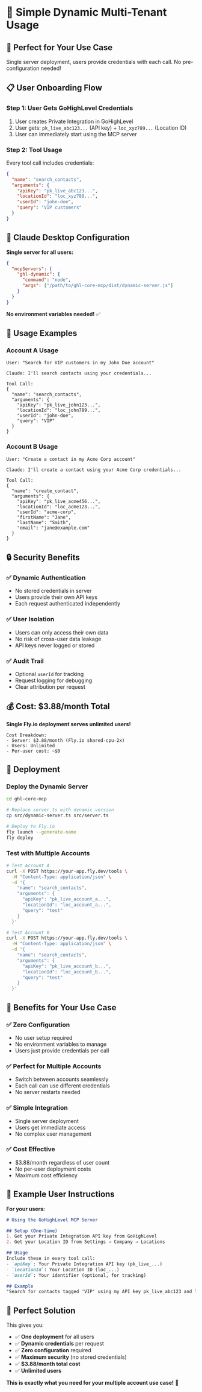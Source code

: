 # 🚀 Simple Dynamic Multi-Tenant Usage

## 🎯 **Perfect for Your Use Case**

Single server deployment, users provide credentials with each call. No pre-configuration needed!

## 📋 **User Onboarding Flow**

### **Step 1: User Gets GoHighLevel Credentials**
1. User creates Private Integration in GoHighLevel
2. User gets: `pk_live_abc123...` (API key) + `loc_xyz789...` (Location ID)  
3. User can immediately start using the MCP server

### **Step 2: Tool Usage**
Every tool call includes credentials:
```json
{
  "name": "search_contacts",
  "arguments": {
    "apiKey": "pk_live_abc123...",
    "locationId": "loc_xyz789...", 
    "userId": "john-doe",
    "query": "VIP customers"
  }
}
```

## 🔧 **Claude Desktop Configuration**

**Single server for all users:**
```json
{
  "mcpServers": {
    "ghl-dynamic": {
      "command": "node",
      "args": ["/path/to/ghl-core-mcp/dist/dynamic-server.js"]
    }
  }
}
```

**No environment variables needed!** ✅

## 💬 **Usage Examples**

### **Account A Usage**
```
User: "Search for VIP customers in my John Doe account"

Claude: I'll search contacts using your credentials...

Tool Call:
{
  "name": "search_contacts",
  "arguments": {
    "apiKey": "pk_live_john123...",
    "locationId": "loc_john789...",
    "userId": "john-doe", 
    "query": "VIP"
  }
}
```

### **Account B Usage**
```
User: "Create a contact in my Acme Corp account"

Claude: I'll create a contact using your Acme Corp credentials...

Tool Call:
{
  "name": "create_contact",
  "arguments": {
    "apiKey": "pk_live_acme456...",
    "locationId": "loc_acme123...",
    "userId": "acme-corp",
    "firstName": "Jane",
    "lastName": "Smith",
    "email": "jane@example.com"
  }
}
```

## 🔒 **Security Benefits**

### **✅ Dynamic Authentication**
- No stored credentials in server
- Users provide their own API keys
- Each request authenticated independently

### **✅ User Isolation**
- Users can only access their own data
- No risk of cross-user data leakage
- API keys never logged or stored

### **✅ Audit Trail**
- Optional `userId` for tracking
- Request logging for debugging
- Clear attribution per request

## 💰 **Cost: $3.88/month Total**

**Single Fly.io deployment serves unlimited users!**

```
Cost Breakdown:
- Server: $3.88/month (Fly.io shared-cpu-2x)  
- Users: Unlimited
- Per-user cost: ~$0
```

## 🚀 **Deployment**

### **Deploy the Dynamic Server**
```bash
cd ghl-core-mcp

# Replace server.ts with dynamic version
cp src/dynamic-server.ts src/server.ts

# Deploy to Fly.io
fly launch --generate-name
fly deploy
```

### **Test with Multiple Accounts**
```bash
# Test Account A
curl -X POST https://your-app.fly.dev/tools \
  -H "Content-Type: application/json" \
  -d '{
    "name": "search_contacts",
    "arguments": {
      "apiKey": "pk_live_account_a...",
      "locationId": "loc_account_a...",
      "query": "test"
    }
  }'

# Test Account B  
curl -X POST https://your-app.fly.dev/tools \
  -H "Content-Type: application/json" \
  -d '{
    "name": "search_contacts", 
    "arguments": {
      "apiKey": "pk_live_account_b...",
      "locationId": "loc_account_b...",
      "query": "test"
    }
  }'
```

## 🎯 **Benefits for Your Use Case**

### **✅ Zero Configuration**
- No user setup required
- No environment variables to manage
- Users just provide credentials per call

### **✅ Perfect for Multiple Accounts**
- Switch between accounts seamlessly
- Each call can use different credentials
- No server restarts needed

### **✅ Simple Integration**
- Single server deployment
- Users get immediate access
- No complex user management

### **✅ Cost Effective**
- $3.88/month regardless of user count
- No per-user deployment costs
- Maximum cost efficiency

## 📝 **Example User Instructions**

**For your users:**

```markdown
# Using the GoHighLevel MCP Server

## Setup (One-time)
1. Get your Private Integration API key from GoHighLevel
2. Get your Location ID from Settings → Company → Locations

## Usage
Include these in every tool call:
- `apiKey`: Your Private Integration API key (pk_live_...)
- `locationId`: Your Location ID (loc_...)
- `userId`: Your identifier (optional, for tracking)

## Example
"Search for contacts tagged 'VIP' using my API key pk_live_abc123 and location loc_xyz789"
```

## 🎉 **Perfect Solution**

This gives you:
- ✅ **One deployment** for all users
- ✅ **Dynamic credentials** per request  
- ✅ **Zero configuration** required
- ✅ **Maximum security** (no stored credentials)
- ✅ **$3.88/month total cost**
- ✅ **Unlimited users**

**This is exactly what you need for your multiple account use case!** 🚀 